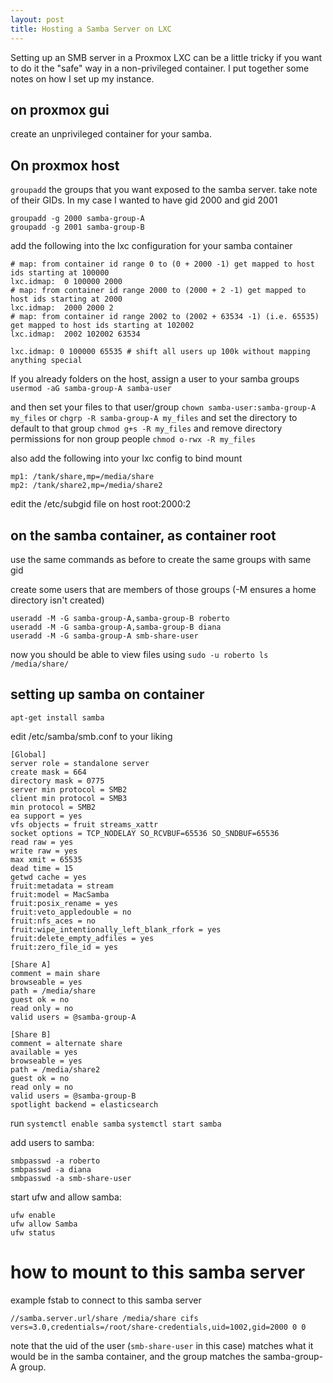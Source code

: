 ```yaml
---
layout: post
title: Hosting a Samba Server on LXC
---
```


Setting up an SMB server in a Proxmox LXC can be a little tricky if you want to do it the "safe" way in a non-privileged container. I put together some notes on how I set up my instance.

## on proxmox gui
create an unprivileged container for your samba.

## On proxmox host

`groupadd` the groups that you want exposed to the samba server. take note of their GIDs. In my case I wanted to have gid 2000 and gid 2001

```
groupadd -g 2000 samba-group-A
groupadd -g 2001 samba-group-B
```

add the following into the lxc configuration for your samba container
```
# map: from container id range 0 to (0 + 2000 -1) get mapped to host ids starting at 100000
lxc.idmap:  0 100000 2000
# map: from container id range 2000 to (2000 + 2 -1) get mapped to host ids starting at 2000
lxc.idmap:  2000 2000 2
# map: from container id range 2002 to (2002 + 63534 -1) (i.e. 65535) get mapped to host ids starting at 102002
lxc.idmap:  2002 102002 63534

lxc.idmap: 0 100000 65535 # shift all users up 100k without mapping anything special
```

If you already folders on the host, assign a user to your samba groups `usermod -aG samba-group-A samba-user` 

and then set your files to that user/group `chown samba-user:samba-group-A my_files` or `chgrp -R samba-group-A my_files`
and set the directory to default to that group `chmod g+s -R my_files`
and remove directory permissions for non group people `chmod o-rwx -R my_files`

also add the following into your lxc config to bind mount

```
mp1: /tank/share,mp=/media/share
mp2: /tank/share2,mp=/media/share2
```

edit the /etc/subgid file on host
root:2000:2

## on the samba container, as container root

use the same commands as before to create the same groups with same gid

create some users that are members of those groups (-M ensures a home directory isn't created)

```
useradd -M -G samba-group-A,samba-group-B roberto
useradd -M -G samba-group-A,samba-group-B diana
useradd -M -G samba-group-A smb-share-user
```

now you should be able to view files using `sudo -u roberto ls /media/share/`

## setting up samba on container

`apt-get install samba`

edit /etc/samba/smb.conf to your liking

```
[Global]
server role = standalone server
create mask = 664
directory mask = 0775
server min protocol = SMB2
client min protocol = SMB3
min protocol = SMB2
ea support = yes
vfs objects = fruit streams_xattr
socket options = TCP_NODELAY SO_RCVBUF=65536 SO_SNDBUF=65536 
read raw = yes
write raw = yes
max xmit = 65535
dead time = 15
getwd cache = yes
fruit:metadata = stream
fruit:model = MacSamba
fruit:posix_rename = yes
fruit:veto_appledouble = no
fruit:nfs_aces = no
fruit:wipe_intentionally_left_blank_rfork = yes
fruit:delete_empty_adfiles = yes
fruit:zero_file_id = yes

[Share A]
comment = main share
browseable = yes
path = /media/share
guest ok = no
read only = no
valid users = @samba-group-A

[Share B]
comment = alternate share
available = yes
browseable = yes
path = /media/share2
guest ok = no
read only = no
valid users = @samba-group-B 
spotlight backend = elasticsearch
```

run `systemctl enable samba` `systemctl start samba`

add users to samba:

```
smbpasswd -a roberto
smbpasswd -a diana
smbpasswd -a smb-share-user
```

start ufw and allow samba:

```
ufw enable
ufw allow Samba
ufw status
```


# how to mount to this samba server
example fstab to connect to this samba server

```
//samba.server.url/share /media/share cifs vers=3.0,credentials=/root/share-credentials,uid=1002,gid=2000 0 0
```

note that the uid of the user (`smb-share-user` in this case) matches what it would be in the samba container, and the group matches the samba-group-A group.